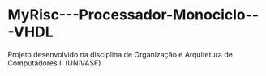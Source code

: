 # MyRisc---Processador-Monociclo---VHDL
Projeto desenvolvido na disciplina de Organização e Arquitetura de Computadores II (UNIVASF)
